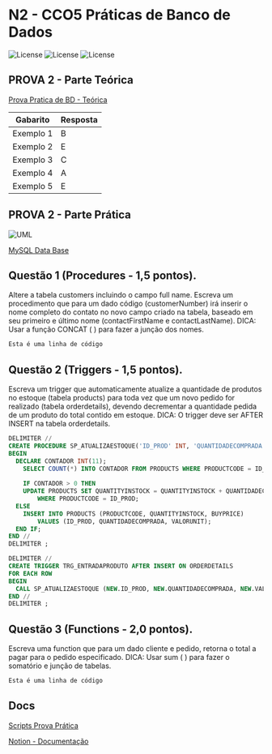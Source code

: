 # N2 - CCO5 Práticas de Banco de Dados
![License](https://img.shields.io/badge/Code%20License-MIT-green.svg)
![License](https://img.shields.io/badge/Avaliação-N2-red.svg)
![License](https://img.shields.io/badge/UNIFG-Práticas%20de%20Banco%20de%20Dados-blue.svg)

## PROVA 2 - Parte Teórica
[Prova Pratica de BD - Teórica](https://www.notion.so/paulofreitaspy/N2-14-06-22-d157abe6a61143fe80256db758b7fec3#84b6a3b47347450d968dd669db50f45e)

Gabarito   | Resposta
--------- | ------
Exemplo 1 | B
Exemplo 2 | E
Exemplo 3 | C
Exemplo 4 | A
Exemplo 5 | E

## PROVA 2 - Parte Prática
![UML](https://www.notion.so/image/https%3A%2F%2Fs3-us-west-2.amazonaws.com%2Fsecure.notion-static.com%2Fc3b9bd4f-6c55-4fa9-a2c2-980862073471%2Fimage1.png?table=block&id=31621614-8a15-4a7c-9de4-3cbd1e16bf0f&spaceId=0160e3d7-f64c-4703-9546-c82f4c335a71&width=2000&userId=f502dd5d-b5d2-4453-bf51-6ebe19e7ad0f&cache=v2)

[MySQL Data Base](cco5-Praticas-de-banco-de-dados\Avaliação-N2\mysqlsampledatabase.sql)
## Questão 1 (Procedures - 1,5 pontos).  
Altere a tabela customers incluindo o campo full name. Escreva um procedimento que  para um dado código (customerNumber) irá inserir o nome completo do contato no novo  campo criado na tabela, baseado em seu primeiro e último nome (contactFirstName e  contactLastName). 
DICA: Usar a função CONCAT ( ) para fazer a junção dos nomes. 
~~~sql
Esta é uma linha de código
~~~
## Questão 2 (Triggers - 1,5 pontos).  
Escreva um trigger que automaticamente atualize a quantidade de produtos no estoque  (tabela products) para toda vez que um novo pedido for realizado (tabela orderdetails),  devendo decrementar a quantidade pedida de um produto do total contido em estoque. 
DICA: O trigger deve ser AFTER INSERT na tabela orderdetails. 
~~~sql
DELIMITER //
CREATE PROCEDURE SP_ATUALIZAESTOQUE('ID_PROD' INT, 'QUANTIDADECOMPRADA' INT, VALORUNIT DECIMAL(9,2))
BEGIN
  DECLARE CONTADOR INT(11);
    SELECT COUNT(*) INTO CONTADOR FROM PRODUCTS WHERE PRODUCTCODE = ID_PROD;
    
    IF CONTADOR > 0 THEN
    UPDATE PRODUCTS SET QUANTITYINSTOCK = QUANTITYINSTOCK + QUANTIDADECOMPRADA, BUYPRICE = VALORUNIT
        WHERE PRODUCTCODE = ID_PROD;
  ELSE 
    INSERT INTO PRODUCTS (PRODUCTCODE, QUANTITYINSTOCK, BUYPRICE) 
        VALUES (ID_PROD, QUANTIDADECOMPRADA, VALORUNIT);
  END IF;
END //
DELIMITER ;

DELIMITER //
CREATE TRIGGER TRG_ENTRADAPRODUTO AFTER INSERT ON ORDERDETAILS
FOR EACH ROW
BEGIN
  CALL SP_ATUALIZAESTOQUE (NEW.ID_PROD, NEW.QUANTIDADECOMPRADA, NEW.VALORUNIT);
END //
DELIMITER ;
~~~
## Questão 3 (Functions - 2,0 pontos). 
Escreva uma function que para um dado cliente e pedido, retorna o total a pagar para o  pedido especificado. 
DICA: Usar sum ( ) para fazer o somatório e junção de tabelas.
~~~sql
Esta é uma linha de código
~~~

## Docs

[Scripts Prova Prática]()

[Notion - Documentação](https://paulofreitaspy.notion.site/N2-14-06-22-d157abe6a61143fe80256db758b7fec3)

